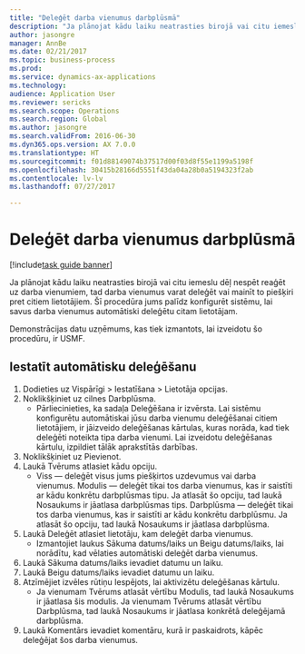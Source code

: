 ```yaml
--- 
title: "Deleģēt darba vienumus darbplūsmā"
description: "Ja plānojat kādu laiku neatrasties birojā vai citu iemeslu dēļ nespēt reaģēt uz darba vienumiem, tad darba vienumus varat deleģēt vai mainīt to piešķiri pret citiem lietotājiem."
author: jasongre
manager: AnnBe
ms.date: 02/21/2017
ms.topic: business-process
ms.prod: 
ms.service: dynamics-ax-applications
ms.technology: 
audience: Application User
ms.reviewer: sericks
ms.search.scope: Operations
ms.search.region: Global
ms.author: jasongre
ms.search.validFrom: 2016-06-30
ms.dyn365.ops.version: AX 7.0.0
ms.translationtype: HT
ms.sourcegitcommit: f01d88149074b37517d00f03d8f55e1199a5198f
ms.openlocfilehash: 30415b28166d5551f43da04a28b0a5194323f2ab
ms.contentlocale: lv-lv
ms.lasthandoff: 07/27/2017

---
```

# <a name="delegate-work-items-in-a-workflow"></a>Deleģēt darba vienumus darbplūsmā

[!include[task guide banner](../../includes/task-guide-banner.md)]

Ja plānojat kādu laiku neatrasties birojā vai citu iemeslu dēļ nespēt reaģēt uz darba vienumiem, tad darba vienumus varat deleģēt vai mainīt to piešķiri pret citiem lietotājiem. Šī procedūra jums palīdz konfigurēt sistēmu, lai savus darba vienumus automātiski deleģētu citam lietotājam.



Demonstrācijas datu uzņēmums, kas tiek izmantots, lai izveidotu šo procedūru, ir USMF.


## <a name="set-up-automatic-delegation"></a>Iestatīt automātisku deleģēšanu
1. Dodieties uz Vispārīgi > Iestatīšana > Lietotāja opcijas.
2. Noklikšķiniet uz cilnes Darbplūsma.
    * Pārliecinieties, ka sadaļa Deleģēšana ir izvērsta.    Lai sistēmu konfigurētu automātiskai jūsu darba vienumu deleģēšanai citiem lietotājiem, ir jāizveido deleģēšanas kārtulas, kuras norāda, kad tiek deleģēti noteikta tipa darba vienumi. Lai izveidotu deleģēšanas kārtulu, izpildiet tālāk aprakstītās darbības.  
3. Noklikšķiniet uz Pievienot.
4. Laukā Tvērums atlasiet kādu opciju.
    * Viss — deleģēt visus jums piešķirtos uzdevumus vai darba vienumus.    Modulis — deleģēt tikai tos darba vienumus, kas ir saistīti ar kādu konkrētu darbplūsmas tipu. Ja atlasāt šo opciju, tad laukā Nosaukums ir jāatlasa darbplūsmas tips.    Darbplūsma — deleģēt tikai tos darba vienumus, kas ir saistīti ar kādu konkrētu darbplūsmu. Ja atlasāt šo opciju, tad laukā Nosaukums ir jāatlasa darbplūsma.  
5. Laukā Deleģēt atlasiet lietotāju, kam deleģēt darba vienumus.
    * Izmantojiet laukus Sākuma datums/laiks un Beigu datums/laiks, lai norādītu, kad vēlaties automātiski deleģēt darba vienumus.  
6. Laukā Sākuma datums/laiks ievadiet datumu un laiku.
7. Laukā Beigu datums/laiks ievadiet datumu un laiku.
8. Atzīmējiet izvēles rūtiņu Iespējots, lai aktivizētu deleģēšanas kārtulu.
    * Ja vienumam Tvērums atlasāt vērtību Modulis, tad laukā Nosaukums ir jāatlasa šis modulis.    Ja vienumam Tvērums atlasāt vērtību Darbplūsma, tad laukā Nosaukums ir jāatlasa konkrētā deleģējamā darbplūsma.  
9. Laukā Komentārs ievadiet komentāru, kurā ir paskaidrots, kāpēc deleģējat šos darba vienumus.


